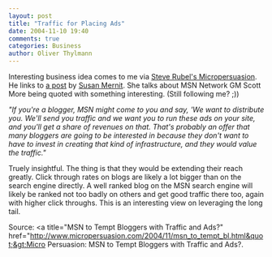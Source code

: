 ```yaml
---
layout: post
title: "Traffic for Placing Ads"
date: 2004-11-10 19:40
comments: true
categories: Business
author: Oliver Thylmann
---
```



Interesting business idea comes to me via [Steve Rubel's Micropersuasion](http://www.micropersuasion.com/). He links to [a post](http://susanmernit.blogspot.com/2004/11/ojr-msn-gm-imagines-blogging-business.html) by [Susan Mernit](http://susanmernit.blogspot.com/). She talks about MSN Network GM Scott More being quoted with something interesting. (Still following me? ;))

*&quot;If you're a blogger, MSN might come to you and say, 'We want to distribute you. We'll send you traffic and we want you to run these ads on your site, and you'll get a share of revenues on that. That's probably an offer that many bloggers are going to be interested in because they don't want to have to invest in creating that kind of infrastructure, and they would value the traffic.&quot;*

Truely insightful. The thing is that they would be extending their reach greatly. Click through rates on blogs are likely a lot bigger than on the search engine directly. A well ranked blog on the MSN search engine will likely be ranked not too badly on others and get good traffic there too, again with higher click throughs. This is an interesting view on leveraging the long tail. 

Source: &lt;a title=&quot;MSN to Tempt Bloggers with Traffic and Ads?&quot; href=&quot;http://www.micropersuasion.com/2004/11/msn_to_tempt_bl.html&quot;&gt;Micro Persuasion: MSN to Tempt Bloggers with Traffic and Ads?.

